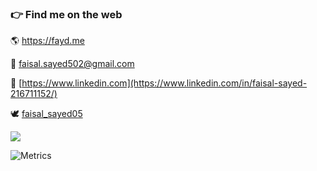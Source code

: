 ### 👉 Find me on the web
🌎 https://fayd.me

📨 [faisal.sayed502@gmail.com](mailto:faisal.sayed502@gmail.com)

💼 [https://www.linkedin.com](https://www.linkedin.com/in/faisal-sayed-216711152/)

🕊 [faisal_sayed05](https://twitter.com/faisal_sayed05)


![](https://komarev.com/ghpvc/?username=faisalsayed10&color=red&style=flat-square&label=Profile+Views)

![Metrics](https://metrics.lecoq.io/faisalsayed10?template=classic&isocalendar=1&languages=1&introduction=1&achievements=1&tweets=1&isocalendar.duration=half-year&languages.limit=8&languages.sections=most-used&languages.colors=github&languages.threshold=0%25&languages.indepth=false&languages.analysis.timeout=15&languages.categories=markup%2C%20programming&languages.recent.categories=markup%2C%20programming&languages.recent.load=300&languages.recent.days=14&introduction.title=true&achievements.threshold=C&achievements.secrets=true&achievements.display=detailed&achievements.limit=0&tweets.attachments=false&tweets.limit=2&tweets.user=faisal_sayed05&config.timezone=Asia%2FCalcutta)
